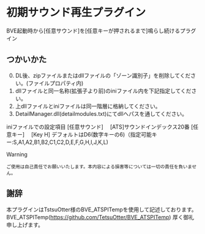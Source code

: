 # 初期サウンド再生プラグイン
BVE起動時から[任意サウンド]を[任意キーが押されるまで]鳴らし続けるプラグイン

## つかいかた
0. DL後、zipファイルまたはdllファイルの「ゾーン識別子」を削除してください。(ファイルプロパティ内)
1. dllファイルと同一名称(拡張子より前)のiniファイル内を下記指定してください。
2. 上dllファイルとiniファイルは同一階層に格納してください。
3. DetailManager.dll(detailmodules.txt)にてdllへパスを通してください。

iniファイルでの設定項目
[任意サウンド]
　[ATS]サウンドインデックス20番
[任意キー]
　[Key H] デフォルトはD6(数字キーの6)（指定可能キー:S,A1,A2,B1,B2,C1,C2,D,E,F,G,H,I,J,K,L)

> [!WARNING]
> `ご使用は自己責任でお願いいたします。本内容による損害等については一切の責任を負いません。`

## 謝辞
本プラグインはTstsuOtter様のBVE_ATSPITempを使用して記述しております。  
BVE_ATSPITemp(https://github.com/TetsuOtter/BVE_ATSPITemp)
厚く御礼申し上げます。
